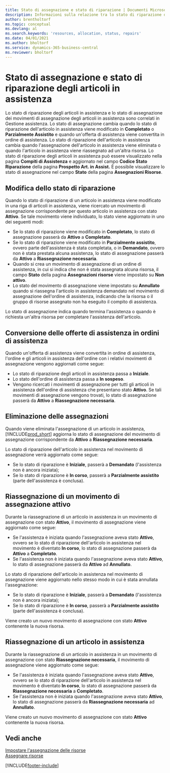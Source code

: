 ```yaml
---
title: Stato di assegnazione e stato di riparazione | Documenti Microsoft
description: Informazioni sulla relazione tra lo stato di riparazione degli articoli in assistenza e lo stato di assegnazione dei relativi movimenti.
author: brentholtorf
ms.topic: conceptual
ms.devlang: al
ms.search.keywords: 'resources, allocation, status, repairs'
ms.date: 04/01/2021
ms.author: bholtorf
ms.service: dynamics-365-business-central
ms.reviewer: bholtorf
---
```

# <a name="allocation-status-and-repair-status-of-service-items"></a>Stato di assegnazione e stato di riparazione degli articoli in assistenza
Lo stato di riparazione degli articoli in assistenza e lo stato di assegnazione dei movimenti di assegnazione degli articoli in assistenza sono correlati in Gestione assistenza. Lo stato di assegnazione cambia quando lo stato di riparazione dell'articolo in assistenza viene modificato in **Completato** o **Parzialmente Assistito** e quando un'offerta di assistenza viene convertita in ordine di assistenza. Lo stato di riparazione dell'articolo in assistenza cambia quando l'assegnazione dell'articolo in assistenza viene eliminata o quando l'articolo in assistenza viene riassegnato ad un'altra risorsa. Lo stato di riparazione degli articoli in assistenza può essere visualizzato nella pagina **Compiti di Assistenza** e aggiornato nel campo **Codice Stato Riparazione** della pagina **Prospetto Art. in Assist.** È possibile visualizzare lo stato di assegnazione nel campo **Stato** della pagina **Assegnazioni Risorse**.  
  
## <a name="changing-repair-status"></a>Modifica dello stato di riparazione
Quando lo stato di riparazione di un articolo in assistenza viene modificato in una riga di articoli in assistenza, viene ricercato un movimento di assegnazione corrispondente per questo articolo in assistenza con stato **Attivo**. Se tale movimento viene individuato, lo stato viene aggiornato in uno dei seguenti modi:  
  
* Se lo stato di riparazione viene modificato in **Completato**, lo stato di assegnazione passerà da **Attivo** a **Completato**.  
* Se lo stato di riparazione viene modificato in **Parzialmente assistito**, ovvero parte dell'assistenza è stata completata, o in **Demandato**, ovvero non è stata prestata alcuna assistenza, lo stato di assegnazione passerà da **Attivo** a **Riassegnazione necessaria**.  
* Quando si crea un movimento di assegnazione di un ordine di assistenza, in cui si indica che non è stata assegnata alcuna risorsa, il campo **Stato** della pagina **Assegnazioni risorse** viene impostato su **Non attivo**.  
* Lo stato del movimento di assegnazione viene impostato su **Annullato** quando si riassegna l'articolo in assistenza demandato nel movimento di assegnazione dell'ordine di assistenza, indicando che la risorsa o il gruppo di risorse assegnato non ha eseguito il compito di assistenza.  
  
Lo stato di assegnazione indica quando termina l'assistenza o quando è richiesta un'altra risorsa per completare l'assistenza dell'articolo.  
  
## <a name="converting-service-quotes-to-service-orders"></a>Conversione delle offerte di assistenza in ordini di assistenza
Quando un'offerta di assistenza viene convertita in ordine di assistenza, l'ordine e gli articoli in assistenza dell'ordine con i relativi movimenti di assegnazione vengono aggiornati come segue:  
  
* Lo stato di riparazione degli articoli in assistenza passa a **Iniziale**.  
* Lo stato dell'ordine di assistenza passa a **In sospeso**.  
* Vengono ricercati i movimenti di assegnazione per tutti gli articoli in assistenza dell'ordine di assistenza che presentano stato **Attivo**. Se tali movimenti di assegnazione vengono trovati, lo stato di assegnazione passerà da **Attivo** a **Riassegnazione necessaria**.  
  
## <a name="canceling-allocations"></a>Eliminazione delle assegnazioni
Quando viene eliminata l'assegnazione di un articolo in assistenza, [!INCLUDE[prod_short](includes/prod_short.md)] aggiorna lo stato di assegnazione del movimento di assegnazione corrispondente da **Attivo** a **Riassegnazione necessaria**.

Lo stato di riparazione dell'articolo in assistenza nel movimento di assegnazione verrà aggiornato come segue:  
  
* Se lo stato di riparazione è **Iniziale**, passerà a **Demandato** (l'assistenza non è ancora iniziata);  
* Se lo stato di riparazione è **In corso**, passerà a **Parzialmente assistito** (parte dell'assistenza è conclusa).  
  
## <a name="reallocating-an-active-allocation-entry"></a>Riassegnazione di un movimento di assegnazione attivo
Durante la riassegnazione di un articolo in assistenza in un movimento di assegnazione con stato **Attivo**, il movimento di assegnazione viene aggiornato come segue:  
  
* Se l'assistenza è iniziata quando l'assegnazione aveva stato **Attivo**, ovvero se lo stato di riparazione dell'articolo in assistenza nel movimento è diventato **In corso**, lo stato di assegnazione passerà da **Attivo** a **Completato**.  
* Se l'assistenza non è iniziata quando l'assegnazione aveva stato **Attivo**, lo stato di assegnazione passerà da **Attivo** ad **Annullato**.  
  
Lo stato di riparazione dell'articolo in assistenza nel movimento di assegnazione viene aggiornato nello stesso modo in cui è stata annullata l'assegnazione:  
  
* Se lo stato di riparazione è **Iniziale**, passerà a **Demandato** (l'assistenza non è ancora iniziata);  
* Se lo stato di riparazione è **In corso**, passerà a **Parzialmente assistito** (parte dell'assistenza è conclusa).  
  
Viene creato un nuovo movimento di assegnazione con stato **Attivo** contenente la nuova risorsa.  
  
## <a name="reallocating-a-service-item"></a>Riassegnazione di un articolo in assistenza
Durante la riassegnazione di un articolo in assistenza in un movimento di assegnazione con stato **Riassegnazione necessaria**, il movimento di assegnazione viene aggiornato come segue:  
  
* Se l'assistenza è iniziata quando l'assegnazione aveva stato **Attivo**, ovvero se lo stato di riparazione dell'articolo in assistenza nel movimento è diventato **In corso**, lo stato di assegnazione passerà da **Riassegnazione necessaria** a **Completato**.  
* Se l'assistenza non è iniziata quando l'assegnazione aveva stato **Attivo**, lo stato di assegnazione passerà da **Riassegnazione necessaria** ad **Annullato**.  
  
Viene creato un nuovo movimento di assegnazione con stato **Attivo** contenente la nuova risorsa.  
  
## <a name="see-also"></a>Vedi anche
[Impostare l'assegnazione delle risorse](service-how-setup-resource-allocation.md)  
[Assegnare risorse](service-how-to-allocate-resources.md)  



[!INCLUDE[footer-include](includes/footer-banner.md)]
